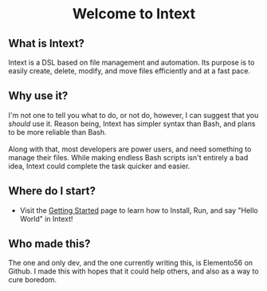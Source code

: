 <h1 style="text-align: center;">Welcome to Intext</h1>

## What is Intext?
Intext is a DSL based on file management and automation. Its purpose is to easily create, delete, modify, and move files efficiently and at a fast pace.

## Why use it?
I'm not one to tell you what to do, or not do, however, I can suggest that you <i>should</i> use it. Reason being, Intext has simpler syntax than Bash, and plans to be more reliable than Bash.
<br>
<br>
Along with that, most developers are power users, and need something to manage their files. While making endless Bash scripts isn't entirely a bad idea, Intext could complete the task quicker and easier.

## Where do I start?
- Visit the [Getting Started](getting-started.md) page to learn how to Install, Run, and say "Hello World" in Intext!

## Who made this? 
The one and only dev, and the one currently writing this, is Elemento56 on Github. I made this with hopes that it could help others, and also as a way to cure boredom.